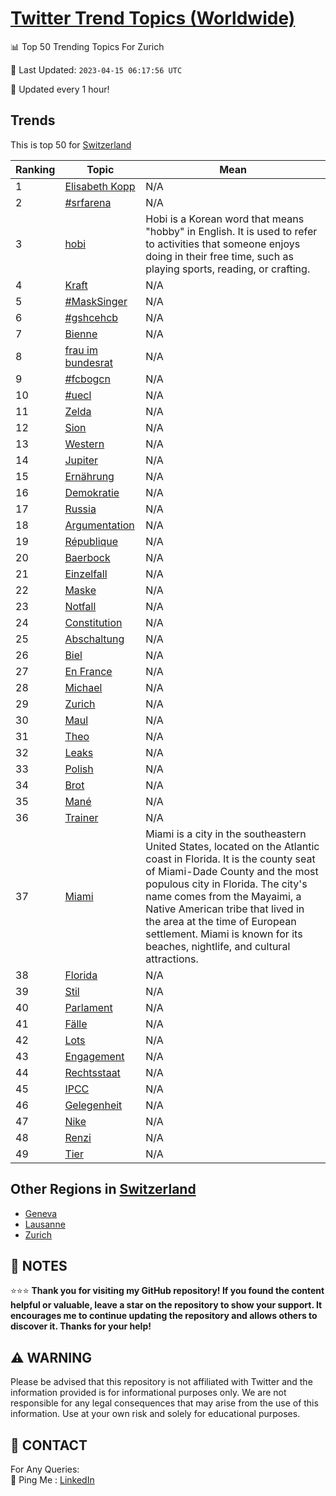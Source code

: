 [Twitter Trend Topics (Worldwide)](https://github.com/ErcinDedeoglu/Twitter-Trend-Topics)
==========


📊 Top 50 Trending Topics For Zurich

📆 Last Updated: `2023-04-15 06:17:56 UTC`

🔧 Updated every 1 hour!


## Trends

This is top 50 for [Switzerland](</Switzerland>)

| Ranking | Topic | Mean |
| ------- | ------------ | ------------ |
| 1 | [Elisabeth Kopp](http://twitter.com/search?q=Elisabeth+Kopp) | N/A |
| 2 | [#srfarena](http://twitter.com/search?q=%23srfarena) | N/A |
| 3 | [hobi](http://twitter.com/search?q=hobi) | Hobi is a Korean word that means "hobby" in English. It is used to refer to activities that someone enjoys doing in their free time, such as playing sports, reading, or crafting. |
| 4 | [Kraft](http://twitter.com/search?q=Kraft) | N/A |
| 5 | [#MaskSinger](http://twitter.com/search?q=%23MaskSinger) | N/A |
| 6 | [#gshcehcb](http://twitter.com/search?q=%23gshcehcb) | N/A |
| 7 | [Bienne](http://twitter.com/search?q=Bienne) | N/A |
| 8 | [frau im bundesrat](http://twitter.com/search?q=frau+im+bundesrat) | N/A |
| 9 | [#fcbogcn](http://twitter.com/search?q=%23fcbogcn) | N/A |
| 10 | [#uecl](http://twitter.com/search?q=%23uecl) | N/A |
| 11 | [Zelda](http://twitter.com/search?q=Zelda) | N/A |
| 12 | [Sion](http://twitter.com/search?q=Sion) | N/A |
| 13 | [Western](http://twitter.com/search?q=Western) | N/A |
| 14 | [Jupiter](http://twitter.com/search?q=Jupiter) | N/A |
| 15 | [Ernährung](http://twitter.com/search?q=Ern%c3%a4hrung) | N/A |
| 16 | [Demokratie](http://twitter.com/search?q=Demokratie) | N/A |
| 17 | [Russia](http://twitter.com/search?q=Russia) | N/A |
| 18 | [Argumentation](http://twitter.com/search?q=Argumentation) | N/A |
| 19 | [République](http://twitter.com/search?q=R%c3%a9publique) | N/A |
| 20 | [Baerbock](http://twitter.com/search?q=Baerbock) | N/A |
| 21 | [Einzelfall](http://twitter.com/search?q=Einzelfall) | N/A |
| 22 | [Maske](http://twitter.com/search?q=Maske) | N/A |
| 23 | [Notfall](http://twitter.com/search?q=Notfall) | N/A |
| 24 | [Constitution](http://twitter.com/search?q=Constitution) | N/A |
| 25 | [Abschaltung](http://twitter.com/search?q=Abschaltung) | N/A |
| 26 | [Biel](http://twitter.com/search?q=Biel) | N/A |
| 27 | [En France](http://twitter.com/search?q=En+France) | N/A |
| 28 | [Michael](http://twitter.com/search?q=Michael) | N/A |
| 29 | [Zurich](http://twitter.com/search?q=Zurich) | N/A |
| 30 | [Maul](http://twitter.com/search?q=Maul) | N/A |
| 31 | [Theo](http://twitter.com/search?q=Theo) | N/A |
| 32 | [Leaks](http://twitter.com/search?q=Leaks) | N/A |
| 33 | [Polish](http://twitter.com/search?q=Polish) | N/A |
| 34 | [Brot](http://twitter.com/search?q=Brot) | N/A |
| 35 | [Mané](http://twitter.com/search?q=Man%c3%a9) | N/A |
| 36 | [Trainer](http://twitter.com/search?q=Trainer) | N/A |
| 37 | [Miami](http://twitter.com/search?q=Miami) | Miami is a city in the southeastern United States, located on the Atlantic coast in Florida. It is the county seat of Miami-Dade County and the most populous city in Florida. The city's name comes from the Mayaimi, a Native American tribe that lived in the area at the time of European settlement. Miami is known for its beaches, nightlife, and cultural attractions. |
| 38 | [Florida](http://twitter.com/search?q=Florida) | N/A |
| 39 | [Stil](http://twitter.com/search?q=Stil) | N/A |
| 40 | [Parlament](http://twitter.com/search?q=Parlament) | N/A |
| 41 | [Fälle](http://twitter.com/search?q=F%c3%a4lle) | N/A |
| 42 | [Lots](http://twitter.com/search?q=Lots) | N/A |
| 43 | [Engagement](http://twitter.com/search?q=Engagement) | N/A |
| 44 | [Rechtsstaat](http://twitter.com/search?q=Rechtsstaat) | N/A |
| 45 | [IPCC](http://twitter.com/search?q=IPCC) | N/A |
| 46 | [Gelegenheit](http://twitter.com/search?q=Gelegenheit) | N/A |
| 47 | [Nike](http://twitter.com/search?q=Nike) | N/A |
| 48 | [Renzi](http://twitter.com/search?q=Renzi) | N/A |
| 49 | [Tier](http://twitter.com/search?q=Tier) | N/A |



## Other Regions in [Switzerland](</Switzerland>)

* [Geneva](</Switzerland/Geneva.md>)
* [Lausanne](</Switzerland/Lausanne.md>)
* [Zurich](</Switzerland/Zurich.md>)



## 📝 NOTES

⭐⭐⭐ **Thank you for visiting my GitHub repository! If you found the content helpful or valuable, leave a star on the repository to show your support. It encourages me to continue updating the repository and allows others to discover it. Thanks for your help!**


## ⚠️ WARNING

Please be advised that this repository is not affiliated with Twitter and the information provided is for informational purposes only. We are not responsible for any legal consequences that may arise from the use of this information. Use at your own risk and solely for educational purposes.


## 📨 CONTACT

 For Any Queries:  
            🏓 Ping Me : [LinkedIn](https://www.linkedin.com/in/ercindedeoglu/)
